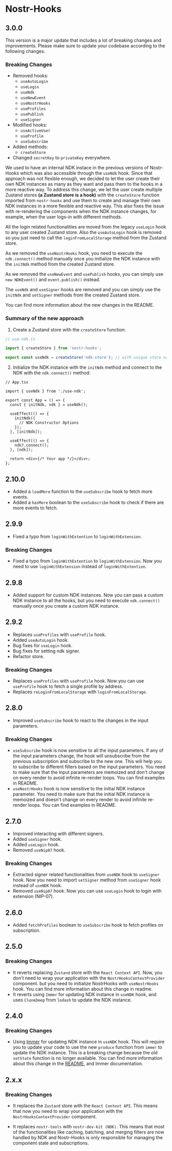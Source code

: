 # Nostr-Hooks

## 3.0.0

This version is a major update that includes a lot of breaking changes and improvements.
Please make sure to update your codebase according to the following changes.

### Breaking Changes

- Removed hooks:
  - `useAutoLogin`
  - `useLogin`
  - `useNdk`
  - `useNewEvent`
  - `useNostrHooks`
  - `useProfiles`
  - `usePublish`
  - `useSigner`
- Modified hooks:
  - `useActiveUser`
  - `useProfile`
  - `useSubscribe`
- Added methods:
  - `createStore`
- Changed `secretKey` to `privateKey` everywhere.

We used to have an internal NDK instace in the previous versions of Nostr-Hooks which was also accessible through the `useNdk` hook. Since that approach was not flexible enough, we decided to let the user create their own NDK instances as many as they want and pass them to the hooks in a more reactive way.
To address this change, we let the user create multiple Zustand stores **(a Zustand store is a hook)** with the `createStore` function imported from `nostr-hooks` and use them to create and manage their own NDK instances in a more flexible and reactive way.
This also fixes the issue with re-rendering the components when the NDK instance changes, for example, when the user logs-in with different methods.

All the login related functionalities are moved from the legacy `useLogin` hook to any user created Zustand store. Also the `useAutoLogin` hook is removed so you just need to call the `loginFromLocalStorage` method from the Zustand store.

As we removed the `useNostrHooks` hook, you need to execute the `ndk.connect()` method manually once you initialize the NDK instance with the `initNdk` method from the created Zustand store.

As we removed the `useNewEvent` and `usePublish` hooks, you can simply use `new NDKEvent()` and `event.publish()` instead.

The `useNdk` and `useSigner` hooks are removed and you can simply use the `initNdk` and `setSigner` methods from the created Zustand store.

You can find more information about the new changes in the README.

### Summary of the new approach

1. Create a Zustand store with the `createStore` function:

```ts
// use-ndk.ts

import { createStore } from 'nostr-hooks';

export const useNdk = createStore('ndk-store'); // with unique store name
```

2. Initialize the NDK instance with the `initNdk` method and connect to the NDK with the `ndk.connect()` method:

```tsx
// App.tsx

import { useNdk } from './use-ndk';

export const App = () => {
  const { initNdk, ndk } = useNdk();

  useEffect(() => {
    initNdk({
      // NDK Constructor Options
    });
  }, [initNdk]);

  useEffect(() => {
    ndk?.connect();
  }, [ndk]);

  return <div>{/* Your app */}</div>;
};
```

## 2.10.0

- Added a `loadMore` function to the `useSubscribe` hook to fetch more events.
- Added a `hasMore` boolean to the `useSubscribe` hook to check if there are more events to fetch.

## 2.9.9

- Fixed a typo from `loginWithExtention` to `loginWithExtension`.

### Breaking Changes

- Fixed a typo from `loginWithExtention` to `loginWithExtension`. Now you need to use `loginWithExtension` instead of `loginWithExtention`.

## 2.9.8

- Added support for custom NDK instances. Now you can pass a custom NDK instance to all the hooks, but you need to execute `ndk.connect()` manually once you create a custom NDK instance.

## 2.9.2

- Replaces `useProfiles` with `useProfile` hook.
- Added `useAutoLogin` hook.
- Bug fixes for `useLogin` hook.
- Bug fixes for setting ndk signer.
- Refactor store.

### Breaking Changes

- Replaces `useProfiles` with `useProfile` hook. Now you can use `useProfile` hook to fetch a single profile by address.
- Replaces `reLoginFromLocalStorage` with `loginFromLocalStorage`.

## 2.8.0

- Improved `useSubscribe` hook to react to the changes in the input parameters.

### Breaking Changes

- `useSubscribe` hook is now sensitive to all the input parameters. If any of the input parameters change, the hook will unsubscribe from the previous subscription and subscribe to the new one. This will help you to subscribe to different filters based on the input parameters. You need to make sure that the input parameters are memoized and don't change on every render to avoid infinite re-render loops. You can find examples in README.
- `useNostrHooks` hook is now sensitive to the initial NDK instance parameter. You need to make sure that the initial NDK instance is memoized and doesn't change on every render to avoid infinite re-render loops. You can find examples in README.

## 2.7.0

- Improved interacting with different signers.
- Added `useSigner` hook.
- Added `useLogin` hook.
- Removed `useNip07` hook.

### Breaking Changes

- Extracted signer related functionalities from `useNDK` hook to `useSigner` hook. Now you need to import `setSigner` method from `useSigner` hook instead of `useNDK` hook.
- Removed `useNip07` hook. Now you can use `useLogin` hook to login with extension (NIP-07).

## 2.6.0

- Added `fetchProfiles` boolean to `useSubscribe` hook to fetch profiles on subscription.

## 2.5.0

### Breaking Changes

- It reverts replacing `Zustand` store with the `React Context API`. Now, you don't need to wrap your application with the `NostrHooksContextProvider` component. but you need to initialize NostrHooks with `useNostrHooks` hook. You can find more information about this change in readme.
- It reverts using `Immer` for updating NDK instance in `useNDK` hook, and uses `CloneDeep` from `lodash` to update the NDK instance.

## 2.4.0

### Breaking Changes

- Using [Immer](https://github.com/immerjs/use-immer) for updating NDK instance in `useNDK` hook. This will require you to update your code to use the new `produce` function from `immer` to update the NDK instance. This is a breaking change because the old `setState` function is no longer available. You can find more information about this change in the [README](https://github.com/ostyjs/nostr-hooks/blob/master/README.md), and Immer documentation.

## 2.x.x

### Breaking Changes

- It replaces the `Zustand` store with the `React Context API`.
  This means that now you need to wrap your application with the `NostrHooksContextProvider` component.

- It replaces `nostr-tools` with `nostr-dev-kit (NDK)`.
  This means that most of the functionalities like caching, batching, and merging filters are now handled by NDK and Nostr-Hooks is only responsible for managing the component state and subscriptions.
